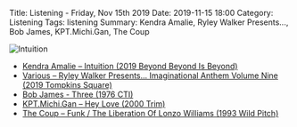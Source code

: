 Title: Listening - Friday, Nov 15th 2019 
Date: 2019-11-15 18:00
Category: Listening
Tags: listening
Summary: Kendra Amalie, Ryley Walker Presents..., Bob James, KPT.Michi.Gan, The Coup


![Intuition](/images/kendra.jpg)

- [Kendra Amalie – Intuition (2019 Beyond Beyond Is Beyond)](https://www.discogs.com/Kendra-Amalie-Intuition/master/1624362)
- [Various – Ryley Walker Presents... Imaginational Anthem Volume Nine (2019 Tompkins Square)](https://www.discogs.com/Various-Ryley-Walker-Presents-Imaginational-Anthem-Volume-Nine/release/14120837)
- [Bob James - Three (1976 CTI)](https://www.discogs.com/Bob-James-Three/master/43705)
- [KPT.Michi.Gan – Hey Love (2000 Trim)](https://www.discogs.com/KPTMichiGan-Hey-Love/release/80157)
- [The Coup – Funk / The Liberation Of Lonzo Williams (1993 Wild Pitch)](https://www.discogs.com/The-Coup-Funk-The-Liberation-Of-Lonzo-Williams/release/516941)


